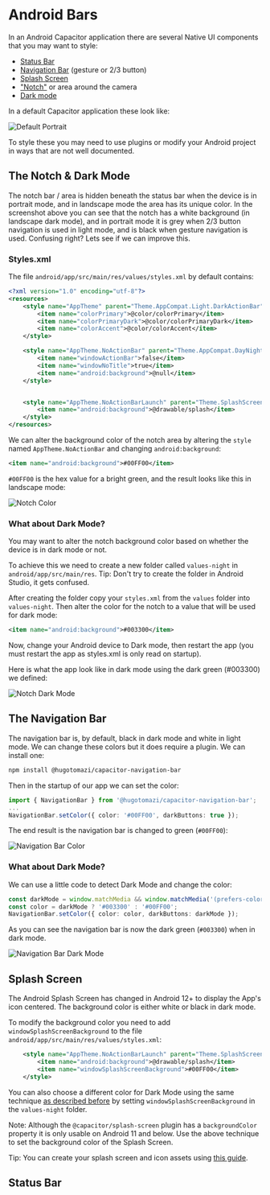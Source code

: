 # Android Bars

In an Android Capacitor application there are several Native UI components that you may want to style:
- [Status Bar](#status-bar)
- [Navigation Bar](#the-navigation-bar) (gesture or 2/3 button)
- [Splash Screen](#splash-screen)
- ["Notch"](#the-notch--dark-mode) or area around the camera
- [Dark mode](#what-about-dark-mode)

In a default Capacitor application these look like:

![Default Portrait](./assets/android-styles.png)

To style these you may need to use plugins or modify your Android project in ways that are not well documented.

## The Notch & Dark Mode

The notch bar / area is hidden beneath the status bar when the device is in portrait mode, and in landscape mode the area has its unique color. In the screenshot above you can see that the notch has a white background (in landscape dark mode), and in portrait mode it is grey when 2/3 button navigation is used in light mode, and is black when gesture navigation is used. Confusing right? Lets see if we can improve this.

### Styles.xml

The file `android/app/src/main/res/values/styles.xml` by default contains:
```xml
<?xml version="1.0" encoding="utf-8"?>
<resources>
    <style name="AppTheme" parent="Theme.AppCompat.Light.DarkActionBar">
        <item name="colorPrimary">@color/colorPrimary</item>
        <item name="colorPrimaryDark">@color/colorPrimaryDark</item>
        <item name="colorAccent">@color/colorAccent</item>
    </style>

    <style name="AppTheme.NoActionBar" parent="Theme.AppCompat.DayNight.NoActionBar">
        <item name="windowActionBar">false</item>
        <item name="windowNoTitle">true</item>
        <item name="android:background">@null</item>
    </style>


    <style name="AppTheme.NoActionBarLaunch" parent="Theme.SplashScreen">
        <item name="android:background">@drawable/splash</item>
    </style>
</resources>
```

We can alter the background color of the notch area by altering the `style` named `AppTheme.NoActionBar` and changing `android:background`:

```xml
<item name="android:background">#00FF00</item>
```

`#00FF00` is the hex value for a bright green, and the result looks like this in landscape mode:

![Notch Color](./assets/notch-color.png)

### What about Dark Mode?

You may want to alter the notch background color based on whether the device is in dark mode or not.

To achieve this we need to create a new folder called `values-night` in `android/app/src/main/res`. Tip: Don't try to create the folder in Android Studio, it gets confused.

After creating the folder copy your `styles.xml` from the `values` folder into `values-night`. Then alter the color for the notch to a value that will be used for dark mode:

```xml
<item name="android:background">#003300</item>
```

Now, change your Android device to Dark mode, then restart the app (you must restart the app as styles.xml is only read on startup).

Here is what the app look like in dark mode using the dark green (#003300) we defined:

![Notch Dark Mode](./assets/notch-darkmode.png)

## The Navigation Bar

The navigation bar is, by default, black in dark mode and white in light mode. We can change these colors but it does require a plugin. We can install one:

```bash
npm install @hugotomazi/capacitor-navigation-bar
```

Then in the startup of our app we can set the color:
```typescript
import { NavigationBar } from '@hugotomazi/capacitor-navigation-bar';
...
NavigationBar.setColor({ color: '#00FF00', darkButtons: true });
```

The end result is the navigation bar is changed to green (`#00FF00`):

![Navigation Bar Color](./assets/nav-color.png)

### What about Dark Mode?

We can use a little code to detect Dark Mode and change the color:
```typescript
const darkMode = window.matchMedia && window.matchMedia('(prefers-color-scheme: dark)').matches;
const color = darkMode ? '#003300' : '#00FF00';
NavigationBar.setColor({ color: color, darkButtons: darkMode });
```

As you can see the navigation bar is now the dark green (`#003300`) when in dark mode.

![Navigation Bar Dark Mode](./assets/nav-darkmode.png)

## Splash Screen

The Android Splash Screen has changed in Android 12+ to display the App's icon centered. The background color is either white or black in dark mode.

To modify the background color you need to add `windowSplashScreenBackground` to the file `android/app/src/main/res/values/styles.xml`:

```xml
    <style name="AppTheme.NoActionBarLaunch" parent="Theme.SplashScreen">
        <item name="android:background">@drawable/splash</item>
        <item name="windowSplashScreenBackground">#00FF00</item>
    </style>
```

You can also choose a different color for Dark Mode using the same technique [as described before](#what-about-dark-mode) by setting `windowSplashScreenBackground` in the   `values-night` folder.

Note: Although the `@capacitor/splash-screen` plugin has a `backgroundColor` property it is only usable on Android 11 and below. Use the above technique to set the background color of the Splash Screen.

Tip: You can create your splash screen and icon assets using [this guide](https://capacitorjs.com/docs/guides/splash-screens-and-icons).

## Status Bar